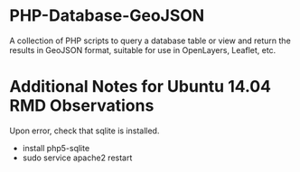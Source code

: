 PHP-Database-GeoJSON
====================

A collection of PHP scripts to query a database table or view and return the results in GeoJSON format, suitable for use in OpenLayers, Leaflet, etc.

Additional Notes for Ubuntu 14.04 RMD Observations
==================================================
Upon error, check that sqlite is installed.
<ul>
<li>install php5-sqlite</li> 
<li>sudo service apache2 restart</li>
</ul>
